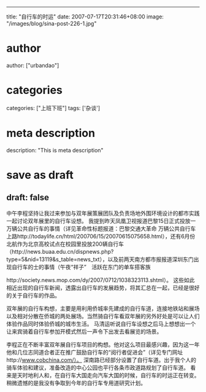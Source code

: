 
---
title: "自行车的时运"
date: 2007-07-17T20:31:46+08:00
image: "/images/blog/sina-post-226-1.jpg"
# author
author: ["urbandao"]
# categories
categories: ["上班下班"]
tags: ['杂谈']
# meta description
description: "This is meta description"
# save as draft
draft: false
---

中午李程坚持让我过来参加与双年展策展团队及负责场地外围环境设计的都市实践一起讨论双年展里的自行车设想。
我提到昨天凤凰卫视报道巴黎15日正式投放一万辆公共自行车的事情（详见革命性标题报道：巴黎交通大革命
万辆公共自行车上路http&#58;//todaylife.cn/html/200706/15/20070615075658.html），还有6月份北航作为北京高校试点在校园里投放200辆自行车（http&#58;//news.buaa.edu.cn/dispnews.php?type=5&amp;nid=13119&amp;s_table=news_txt），以及前两天南方都市报报道深圳东门出现自行车的士的事情（午夜“祥子”　活跃在东门的单车搭客族

http&#58;//society.news.mop.com/dy/2007/0712/1038323113.shtml）。
这些如此相近出现的自行车新闻，透露出自行车的发展趋势，将其汇总在一起，已经是很好的关于自行车的作品。

双年展的自行车构想，主要是用利用侨城率先建成的自行车道，连接地铁站和展场以及相对分散在侨城的两处展场。当然骑自行车看双年展的另外好处是可以让人们体验作品同时体验侨城的城市生活。
马清运听说自行车设想之后马上想想出一个让来宾骑着自行车参加开模式然后一声令下出发去看展览的场景。

李程正在不断丰富双年展自行车项目的构想。他对这么项目最感兴趣，因为这一年他和几位志同道合者正在推广鼓励自行车的“阅行者促进会”（详见专门网址http&#58;//www.cobchina.com/）。
深南路已经部分设置了自行车道。出于我个人的骑车体验和建议，准备改造的中心公园也平行各条市政道路规划了自行车道。
看来是天时地利人和，在自行车大国走向汽车大国的时候，自行车的时运正在转变。
稍微遗憾的是我没有争取到今年的自行车专用道研究计划。
